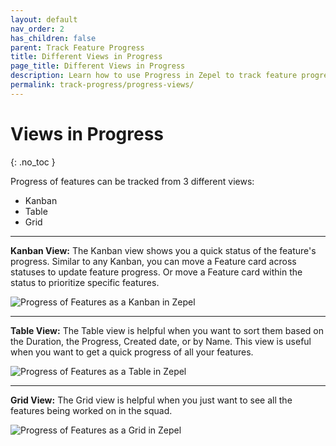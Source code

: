 ```yaml
---
layout: default
nav_order: 2
has_children: false
parent: Track Feature Progress
title: Different Views in Progress
page_title: Different Views in Progress
description: Learn how to use Progress in Zepel to track feature progress and plan for the road ahead.
permalink: track-progress/progress-views/
---
```

# Views in Progress
{: .no_toc }

Progress of features can be tracked from 3 different views:
- Kanban
- Table
- Grid

---

**Kanban View:** The Kanban view shows you a quick status of the feature's progress. Similar to any Kanban, you can move a Feature card across statuses to update feature progress. Or move a Feature card within the status to prioritize specific features.

![Progress of Features as a Kanban in Zepel](/guide/assets/uploads/zepel-features.png "Feature Progress as a Kanban")


---

**Table View:** The Table view is helpful when you want to sort them based on the Duration, the Progress, Created date, or by Name. This view is useful when you want to get a quick progress of all your features.

![Progress of Features as a Table in Zepel](/guide/assets/uploads/zepel-progress-table.png "Feature Progress as a Table")

---

**Grid View:** The Grid view is helpful when you just want to see all the features being worked on in the squad. 

![Progress of Features as a Grid in Zepel](/guide/assets/uploads/zepel-progress-grid.png "Feature Progress as a Grid")